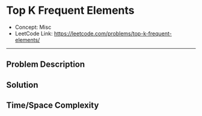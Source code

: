 # Top K Frequent Elements

- Concept: Misc
- LeetCode Link: https://leetcode.com/problems/top-k-frequent-elements/

---

## Problem Description

## Solution

## Time/Space Complexity


